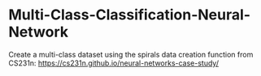 # Multi-Class-Classification-Neural-Network
Create a multi-class dataset using the spirals data creation function from CS231n: 
https://cs231n.github.io/neural-networks-case-study/
